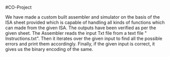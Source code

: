 #CO-Project

We have made a custom built assembler and simulator on the basis of the ISA sheet provided which is capable of handling all kinds of functions which can made from the given ISA. The outputs have been verified as per the given sheet. The Assembler reads the input Txt file from a text file " Instructions.txt". Then it iterates over the given input to find all the possible errors and print them accordingly. Finally, if the given input is correct, it gives us the binary encoding of the same.
